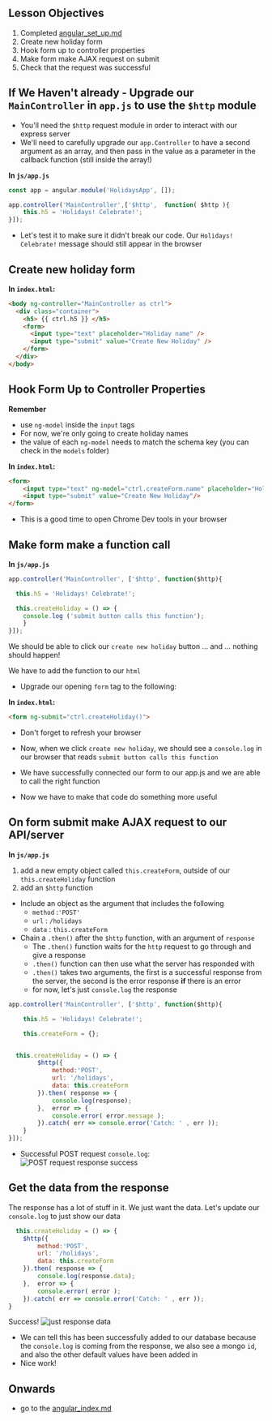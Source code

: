 
## Lesson Objectives

1. Completed [angular_set_up.md](angular_set_up.md)
1. Create new holiday form
1. Hook form up to controller properties
1. Make form make AJAX request on submit
1. Check that the request was successful


## If We Haven't already - Upgrade our `MainController` in `app.js` to use the `$http` module
- You'll need the `$http` request module in order to interact with our express server
- We'll need to carefully upgrade our `app.Controller` to have a second argument as an array, and then pass in the value as a parameter in the callback function (still inside the array!)


**In `js/app.js`**
```js
const app = angular.module('HolidaysApp', []);

app.controller('MainController',['$http',  function( $http ){
    this.h5 = 'Holidays! Celebrate!';
}]);
```

- Let's test it to make sure it didn't break our code. Our `Holidays! Celebrate!` message should still appear in the browser

## Create new holiday form

**In `index.html`:**

```html
<body ng-controller="MainController as ctrl">
  <div class="container">
    <h5> {{ ctrl.h5 }} </h5>
    <form>
      <input type="text" placeholder="Holiday name" />
      <input type="submit" value="Create New Holiday" />
    </form>
  </div>
</body>
```

## Hook Form Up to Controller Properties

**Remember**

- use `ng-model` inside the `input` tags
- For now, we're only going to create holiday names
- the value of each `ng-model` needs to match the schema key (you can check in the `models` folder)


**In `index.html`:**

```html
<form>
    <input type="text" ng-model="ctrl.createForm.name" placeholder="Holiday name"/>
    <input type="submit" value="Create New Holiday"/>
</form>
```

- This is a good time to open Chrome Dev tools in your browser

## Make form make a function call

**In `js/app.js`**

```javascript
app.controller('MainController', ['$http', function($http){

  this.h5 = 'Holidays! Celebrate!';

  this.createHoliday = () => {
    console.log ('submit button calls this function');
    }
}]);
```

We should be able to click our `create new holiday` button ... and ... nothing should happen!

We have to add the function to our `html`
- Upgrade our opening `form` tag to the following:

**In `index.html`:**

```html
<form ng-submit="ctrl.createHoliday()">
```

- Don't forget to refresh your browser

- Now, when we click `create new holiday`, we should see a `console.log` in our browser that reads `submit button calls this function`

- We have successfully connected our form to our app.js and we are able to call the right function



- Now we have to make that code do something more useful

## On form submit make AJAX request to our API/server


**In `js/app.js`**

1. add a new empty object called `this.createForm`, outside of our `this.createHoliday` function
1. add an `$http` function
  - Include an object as the argument that includes the following
    - `method` :`'POST'`
    - `url`    : `/holidays`
    - `data`   : `this.createForm`
  - Chain a `.then()` after the `$http` function, with an argument of `response`
    - The `.then()` function waits for the `http` request to go through and give a response
    -  `.then()` function can then use what the server has responded with
    - `.then()` takes two arguments, the first is a successful response from the server, the second is the error response **if** there is an error
    - for now, let's just `console.log` the response

```javascript
app.controller('MainController', ['$http', function($http){

    this.h5 = 'Holidays! Celebrate!';

    this.createForm = {};


  this.createHoliday = () => {
        $http({
            method:'POST',
            url: '/holidays',
            data: this.createForm
        }).then( response => {
            console.log(response);
        },  error => {
            console.error( error.message );
        }).catch( err => console.error('Catch: ' , err ));
    }
}]);
```

- Successful POST request `console.log`:
![POST request response success](https://i.imgur.com/OlNhgU9.png)

## Get the data from the response

The response has a lot of stuff in it. We just want the data. Let's update our `console.log` to just show our data

```js
  this.createHoliday = () => {
    $http({
        method:'POST',
        url: '/holidays',
        data: this.createForm
    }).then( response => {
        console.log(response.data);
    },  error => {
        console.error( error );
    }).catch( err => console.error('Catch: ' , err ));
}
```

Success!
![just response data](https://i.imgur.com/NJykBmW.png)

- We can tell this has been successfully added to our database because the `console.log` is coming from the response, we also see a mongo `id`, and also the other default values have been added in
- Nice work!


## Onwards
- go to the [angular_index.md](angular_index.md)
